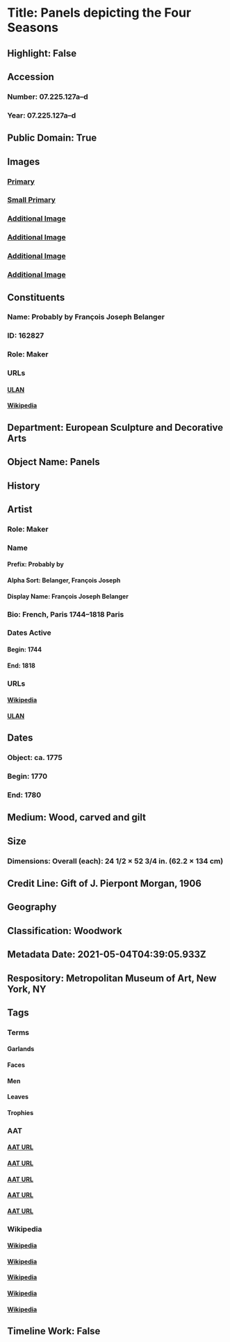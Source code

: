 # Title: Panels depicting the Four Seasons
## Highlight: False
## Accession
### Number: 07.225.127a–d
### Year: 07.225.127a–d
## Public Domain: True
## Images
### [Primary](https://images.metmuseum.org/CRDImages/es/original/DP105142.jpg)
### [Small Primary](https://images.metmuseum.org/CRDImages/es/web-large/DP105142.jpg)
### [Additional Image](https://images.metmuseum.org/CRDImages/es/original/DP105176.jpg)
### [Additional Image](https://images.metmuseum.org/CRDImages/es/original/DP105469.jpg)
### [Additional Image](https://images.metmuseum.org/CRDImages/es/original/DP104637.jpg)
### [Additional Image](https://images.metmuseum.org/CRDImages/es/original/5099.jpg)
## Constituents
### Name: Probably by François Joseph Belanger
### ID: 162827
### Role: Maker
### URLs
#### [ULAN](http://vocab.getty.edu/page/ulan/500019469)
#### [Wikipedia](https://www.wikidata.org/wiki/Q327715)
## Department: European Sculpture and Decorative Arts
## Object Name: Panels
## History
## Artist
### Role: Maker
### Name
#### Prefix: Probably by
#### Alpha Sort: Belanger, François Joseph
#### Display Name: François Joseph Belanger
### Bio: French, Paris 1744–1818 Paris
### Dates Active
#### Begin: 1744
#### End: 1818
### URLs
#### [Wikipedia](https://www.wikidata.org/wiki/Q327715)
#### [ULAN](http://vocab.getty.edu/page/ulan/500019469)
## Dates
### Object: ca. 1775
### Begin: 1770
### End: 1780
## Medium: Wood, carved and gilt
## Size
### Dimensions: Overall (each): 24 1/2 × 52 3/4 in. (62.2 × 134 cm)
## Credit Line: Gift of J. Pierpont Morgan, 1906
## Geography
## Classification: Woodwork
## Metadata Date: 2021-05-04T04:39:05.933Z
## Respository: Metropolitan Museum of Art, New York, NY
## Tags
### Terms
#### Garlands
#### Faces
#### Men
#### Leaves
#### Trophies
### AAT
#### [AAT URL](http://vocab.getty.edu/page/aat/300167386)
#### [AAT URL](http://vocab.getty.edu/page/aat/300251798)
#### [AAT URL](http://vocab.getty.edu/page/aat/300025928)
#### [AAT URL](http://vocab.getty.edu/page/aat/300011892)
#### [AAT URL](None)
### Wikipedia
#### [Wikipedia]()
#### [Wikipedia]()
#### [Wikipedia]()
#### [Wikipedia]()
#### [Wikipedia]()
## Timeline Work: False